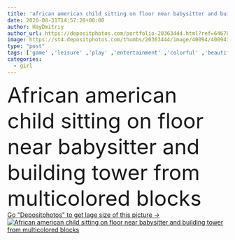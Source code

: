 ```yaml
---
title: 'african american child sitting on floor near babysitter and building tower from multicolored blocks'
date: 2020-08-31T14:57:28+00:00
author: HayDmitriy
author_url: https://depositphotos.com/portfolio-20363444.html?ref=64678756
image: https://st4.depositphotos.com/thumbs/20363444/image/40094/400941912/api_thumb_450.jpg?forcejpeg=true
type: "post"
tags: ['game' ,'leisure' ,'play' ,'entertainment' ,'colorful' ,'beautiful' ,'girl' ,'cute' ,'child' ,'childhood' ,'sit' ,'kid' ,'tower' ,'adorable' ,'home' ,'woman' ,'together' ,'preschooler' ,'education' ,'indoors' ,'multicolored' ,'floor' ,'attractive' ,'casual' ,'educational' ,'nanny' ,'daycare' ,'babysitter' ,'childminder' ,'Two People' ,'young adult' ,'black woman' ,'african american' ,'building blocks' ,'striped t shirt' ,'black girl' ]
categories: 
  - girl
---
```

<div aling="center">
            <font size="60"> African american child sitting on floor near babysitter and building tower from multicolored blocks</font>   
</div>
<div>
    <a href='https://st4.depositphotos.com/thumbs/20363444/image/40094/400941912/api_thumb_450.jpg?forcejpeg=true?ref=64678756' target=_blank > Go "Depositphotos" to get lage size of this picture ->
        <img href='https://st4.depositphotos.com/thumbs/20363444/image/40094/400941912/api_thumb_450.jpg?forcejpeg=true?ref=64678756' src='https://st4.depositphotos.com/20363444/40094/i/950/depositphotos_400941912-stock-photo-african-american-child-sitting-floor.jpg?forcejpeg=true' alt='African american child sitting on floor near babysitter and building tower from multicolored blocks' >
    </a>
</div>
